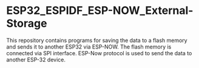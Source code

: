 # ESP32_ESPIDF_ESP-NOW_External-Storage
This repository contains programs for saving the data to a flash memory and sends it to another ESP32 via ESP-NOW. The flash memory is connected via SPI interface. ESP-Now protocol is used to send the data to another ESP-32 device. 
